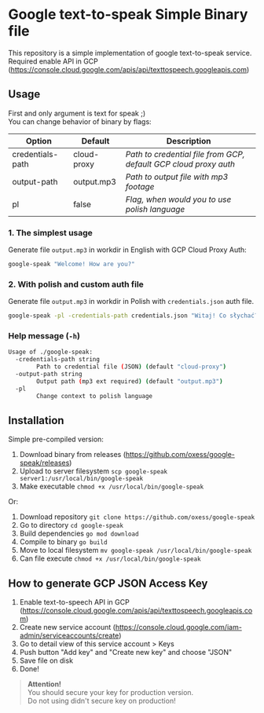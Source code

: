 # Google text-to-speak Simple Binary file

This repository is a simple implementation of google text-to-speak service. \
Required enable API in GCP (https://console.cloud.google.com/apis/api/texttospeech.googleapis.com)


## Usage 

First and only argument is text for speak ;) \
You can change behavior of binary by flags:

|Option           |Default     |Description|
|------------------|------------|-----------|
|credentials-path |cloud-proxy |_Path to credential file from GCP, default GCP cloud proxy auth_|
|output-path      |output.mp3  |_Path to output file with mp3 footage_|
|pl              |false       |_Flag, when would you to use polish language_|

### 1. The simplest usage

Generate file `output.mp3` in workdir in English with GCP Cloud Proxy Auth:

```bash
google-speak "Welcome! How are you?"
```

### 2. With polish and custom auth file

Generate file `output.mp3` in workdir in Polish with `credentials.json` auth file.

```bash
google-speak -pl -credentials-path credentials.json "Witaj! Co słychać?"
```

### Help message (`-h`)

```bash
Usage of ./google-speak:
  -credentials-path string
        Path to credential file (JSON) (default "cloud-proxy")
  -output-path string
        Output path (mp3 ext required) (default "output.mp3")
  -pl
        Change context to polish language
```



## Installation

Simple pre-compiled version:

1. Download binary from releases (https://github.com/oxess/google-speak/releases)
2. Upload to server filesystem `scp google-speak server1:/usr/local/bin/google-speak`  
3. Make executable `chmod +x /usr/local/bin/google-speak`

Or:

1. Download repository `git clone https://github.com/oxess/google-speak`
2. Go to directory `cd google-speak`
3. Build dependencies `go mod download`
4. Compile to binary `go build`
5. Move to local filesystem `mv google-speak /usr/local/bin/google-speak`
6. Can file execute `chmod +x /usr/local/bin/google-speak`



## How to generate GCP JSON Access Key

1. Enable text-to-speech API in GCP (https://console.cloud.google.com/apis/api/texttospeech.googleapis.com)
2. Create new service account (https://console.cloud.google.com/iam-admin/serviceaccounts/create)
3. Go to detail view of this service account > Keys
4. Push button "Add key" and "Create new key" and choose "JSON"
5. Save file on disk
6. Done!

> **Attention!** \
> You should secure your key for production version. \
> Do not using didn't secure key on production!
